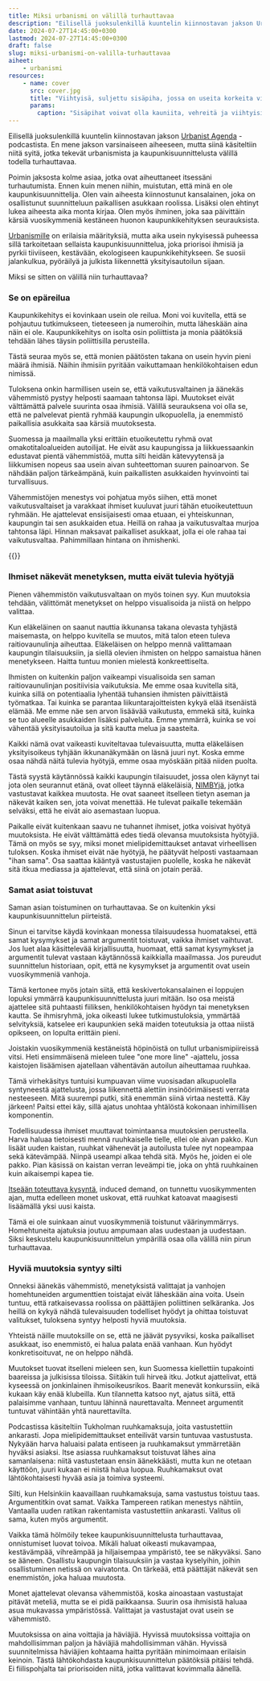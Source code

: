 ```yaml
---
title: Miksi urbanismi on välillä turhauttavaa
description: "Eilisellä juoksulenkillä kuuntelin kiinnostavan jakson Urbanist Agenda -podcastista. En mene jakson varsinaiseen aiheeseen, mutta siinä käsiteltiin niitä syitä, jotka tekevät urbanismista ja kaupunkisuunnittelusta välillä todella turhauttavaa."
date: 2024-07-27T14:45:00+0300
lastmod: 2024-07-27T14:45:00+0300
draft: false
slug: miksi-urbanismi-on-valilla-turhauttavaa
aiheet:
    - urbanismi
resources:
    - name: cover
      src: cover.jpg
      title: "Viihtyisä, suljettu sisäpiha, jossa on useita korkeita viherpuita. Puiden alla on nurmialueita ja puiden välistä pilkistää myös lasten leikkipaikka."
      params:
        caption: "Sisäpihat voivat olla kauniita, vehreitä ja viihtyisiä. Ikävä kyllä ne päätyvät usein olemaan harmaita parkkipaikkoja."
---
```

Eilisellä juoksulenkillä kuuntelin kiinnostavan jakson [Urbanist Agenda](https://open.spotify.com/episode/25CtieOU2JzdDmvhTitZhx?si=4b0e4f6e0b3b4040) -podcastista. En mene jakson varsinaiseen aiheeseen, mutta siinä käsiteltiin niitä syitä, jotka tekevät urbanismista ja kaupunkisuunnittelusta välillä todella turhauttavaa.

<!--more-->

Poimin jaksosta kolme asiaa, jotka ovat aiheuttaneet itsessäni turhautumista. Ennen kuin menen niihin, muistutan, että minä en ole kaupunkisuunnittelija. Olen vain aiheesta kiinnostunut kansalainen, joka on osallistunut suunnitteluun paikallisen asukkaan roolissa. Lisäksi olen ehtinyt lukea aiheesta aika monta kirjaa. Olen myös ihminen, joka saa päivittäin kärsiä vuosikymmeniä kestäneen huonon kaupunkikehityksen seurauksista.

[Urbanismille](https://fi.wikipedia.org/wiki/Uusi_urbanismi) on erilaisia määrityksiä, mutta aika usein nykyisessä puheessa sillä tarkoitetaan sellaista kaupunkisuunnittelua, joka priorisoi ihmisiä ja pyrkii tiiviiseen, kestävään, ekologiseen kaupunkikehitykseen. Se suosii jalankulkua, pyöräilyä ja julkista liikennettä yksityisautoilun sijaan.

Miksi se sitten on välillä niin turhauttavaa?

### Se on epäreilua

Kaupunkikehitys ei kovinkaan usein ole reilua. Moni voi kuvitella, että se pohjautuu tutkimukseen, tieteeseen ja numeroihin, mutta läheskään aina näin ei ole. Kaupunkikehitys on isolta osin poliittista ja monia päätöksiä tehdään lähes täysin poliittisilla perusteilla. 

Tästä seuraa myös se, että monien päätösten takana on usein hyvin pieni määrä ihmisiä. Näihin ihmisiin pyritään vaikuttamaan henkilökohtaisen edun nimissä.

Tuloksena onkin harmillisen usein se, että vaikutusvaltainen ja äänekäs vähemmistö pystyy helposti saamaan tahtonsa läpi. Muutokset eivät välttämättä palvele suurinta osaa ihmisiä. Välillä seurauksena voi olla se, että ne palvelevat pientä ryhmää kaupungin ulkopuolella, ja enemmistö paikallisia asukkaita saa kärsiä muutoksesta.

Suomessa ja maailmalla yksi erittäin etuoikeutettu ryhmä ovat omakotitaloalueiden autoilijat. He eivät asu kaupungissa ja liikkuessaankin edustavat pientä vähemmistöä, mutta silti heidän kätevyytensä ja liikkumisen nopeus saa usein aivan suhteettoman suuren painoarvon. Se nähdään paljon tärkeämpänä, kuin paikallisten asukkaiden hyvinvointi tai turvallisuus.

Vähemmistöjen menestys voi pohjatua myös siihen, että monet vaikutusvaltaiset ja varakkaat ihmiset kuuluvat juuri tähän etuoikeutettuun ryhmään. He ajattelevat ensisijaisesti omaa etuaan, ei yhteiskunnan, kaupungin tai sen asukkaiden etua. Heillä on rahaa ja vaikutusvaltaa murjoa tahtonsa läpi. Hinnan maksavat paikalliset asukkaat, jolla ei ole rahaa tai vaikutusvaltaa. Pahimmillaan hintana on ihmishenki.

{{<cover>}}

### Ihmiset näkevät menetyksen, mutta eivät tulevia hyötyjä

Pienen vähemmistön vaikutusvaltaan on myös toinen syy. Kun muutoksia tehdään, välittömät menetykset on helppo visualisoida ja niistä on helppo valittaa.

Kun eläkeläinen on saanut nauttia ikkunansa takana olevasta tyhjästä maisemasta, on helppo kuvitella se muutos, mitä talon eteen tuleva raitiovaunulinja aiheuttaa. Eläkeläisen on helppo mennä valittamaan kaupungin tilaisuuksiin, ja siellä olevien ihmisten on helppo samaistua hänen menetykseen. Haitta tuntuu monien mielestä konkreettiselta.

Ihmisten on kuitenkin paljon vaikeampi visualisoida sen saman raitiovaunulinjan positiivisia vaikutuksia. Me emme osaa kuvitella sitä, kuinka sillä on potentiaalia lyhentää tuhansien ihmisten päivittäistä työmatkaa. Tai kuinka se parantaa liikuntarajoitteisten kykyä elää itsenäistä elämää. Me emme näe sen arvon lisäävää vaikutusta, emmekä sitä, kuinka se tuo alueelle asukkaiden lisäksi palveluita. Emme ymmärrä, kuinka se voi vähentää yksityisautoilua ja sitä kautta melua ja saasteita.

Kaikki nämä ovat vaikeasti kuviteltavaa tulevaisuutta, mutta eläkeläisen yksityisoikeus tyhjään ikkunanäkymään on läsnä juuri nyt. Koska emme osaa nähdä näitä tulevia hyötyjä, emme osaa myöskään pitää niiden puolta.

Tästä syystä käytännössä kaikki kaupungin tilaisuudet, jossa olen käynyt tai jota olen seurannut etänä, ovat olleet täynnä eläkeläisiä, [NIMBYjä](https://fi.wikipedia.org/wiki/Nimby), jotka vastustavat kaikkea muutosta. He ovat saaneet itselleen tietyn aseman ja näkevät kaiken sen, jota voivat menettää. He tulevat paikalle tekemään selväksi, että he eivät aio asemastaan luopua.

Paikalle eivät kuitenkaan saavu ne tuhannet ihmiset, jotka voisivat hyötyä muutoksista. He eivät välttämättä edes tiedä olevansa muutoksista hyötyjiä. Tämä on myös se syy, miksi monet mielipidemittaukset antavat virheellisen tuloksen. Koska ihmiset eivät näe hyötyjä, he päätyvät helposti vastaamaan "ihan sama". Osa saattaa kääntyä vastustajien puolelle, koska he näkevät sitä itkua mediassa ja ajattelevat, että siinä on jotain perää.

### Samat asiat toistuvat

Saman asian toistuminen on turhauttavaa. Se on kuitenkin yksi kaupunkisuunnittelun piirteistä.

Sinun ei tarvitse käydä kovinkaan monessa tilaisuudessa huomataksei, että samat kysymykset ja samat argumentit toistuvat, vaikka ihmiset vaihtuvat. Jos luet alaa käsittelevää kirjallisuutta, huomaat, että samat kysymykset ja argumentit tulevat vastaan käytännössä kaikkialla maailmassa. Jos pureudut suunnittelun historiaan, opit, että ne kysymykset ja argumentit ovat usein vuosikymmeniä vanhoja.

Tämä kertonee myös jotain siitä, että keskivertokansalainen ei loppujen lopuksi ymmärrä kaupunkisuunnittelusta juuri mitään. Iso osa meistä ajattelee sitä puhtaasti fiiliksen, henkilökohtaisen hyödyn tai menetyksen kautta. Se ihmisryhmä, joka oikeasti lukee tutkimustuloksia, ymmärtää selvityksiä, katselee eri kaupunkien sekä maiden toteutuksia ja ottaa niistä opikseen, on lopulta erittäin pieni.

Joistakin vuosikymmeniä kestäneistä höpinöistä on tullut urbanismipiireissä vitsi. Heti ensimmäisenä mieleen tulee "one more line" -ajattelu, jossa kaistojen lisäämisen ajatellaan vähentävän autoilun aiheuttamaa ruuhkaa.

Tämä virhekäsitys tuntuisi kumpuavan viime vuosisadan alkupuolella syntyneestä ajattelusta, jossa liikennettä alettiin insinöörimäisesti verrata nesteeseen. Mitä suurempi putki, sitä enemmän siinä virtaa nestettä. Käy järkeen! Paitsi ettei käy, sillä ajatus unohtaa yhtälöstä kokonaan inhimillisen komponentin.

Todellisuudessa ihmiset muuttavat toimintaansa muutoksien perusteella. Harva haluaa tietoisesti mennä ruuhkaiselle tielle, ellei ole aivan pakko. Kun lisäät uuden kaistan, ruuhkat vähenevät ja autoilusta tulee nyt nopeampaa sekä kätevämpää. Niinpä useampi alkaa tehdä sitä. Myös he, joiden ei ole pakko. Pian käsissä on kaistan verran leveämpi tie, joka on yhtä ruuhkainen kuin aikaisempi kapea tie.

[Itseään toteuttava kysyntä](https://fi.wikipedia.org/wiki/Itse%C3%A4%C3%A4n_toteuttava_kysynt%C3%A4), induced demand, on tunnettu vuosikymmenten ajan, mutta edelleen monet uskovat, että ruuhkat katoavat maagisesti lisäämällä yksi uusi kaista.

Tämä ei ole suinkaan ainut vuosikymmeniä toistunut väärinymmärrys. Homehtuneita ajatuksia joutuu ampumaan alas uudestaan ja uudestaan. Siksi keskustelu kaupunkisuunnittelun ympärillä osaa olla välillä niin pirun turhauttavaa.

### Hyviä muutoksia syntyy silti

Onneksi äänekäs vähemmistö, menetyksistä valittajat ja vanhojen homehtuneiden argumenttien toistajat eivät läheskään aina voita. Usein tuntuu, että ratkaisevassa roolissa on päättäjien poliittinen selkäranka. Jos heillä on kykyä nähdä tulevaisuuden todelliset hyödyt ja ohittaa toistuvat valitukset, tuloksena syntyy helposti hyviä muutoksia.

Yhteistä näille muutoksille on se, että ne jäävät pysyviksi, koska paikalliset asukkaat, iso enemmistö, ei halua palata enää vanhaan. Kun hyödyt konkretisoituvat, ne on helppo nähdä.

Muutokset tuovat itselleni mieleen sen, kun Suomessa kiellettiin tupakointi baareissa ja julkisissa tiloissa. Siitäkin tuli hirveä itku. Jotkut ajattelivat, että kyseessä on jonkinlainen ihmisoikeusrikos. Baarit menevät konkurssiin, eikä kukaan käy enää klubeilla. Kun tilannetta katsoo nyt, ajatus siitä, että palaisimme vanhaan, tuntuu lähinnä naurettavalta. Menneet argumentit tuntuvat vähintään yhtä naurettavilta.

Podcastissa käsiteltiin Tukholman ruuhkamaksuja, joita vastustettiin ankarasti. Jopa mielipidemittaukset enteilivät varsin tuntuvaa vastustusta. Nykyään harva haluaisi palata entiseen ja ruuhkamaksut ymmärretään hyväksi asiaksi. Itse asiassa ruuhkamaksut toistuvat lähes aina samanlaisena: niitä vastustetaan ensin äänekkäästi, mutta kun ne otetaan käyttöön, juuri kukaan ei niistä halua luopua. Ruuhkamaksut ovat lähtökohtaisesti hyvää asia ja toimiva systeemi.

Silti, kun Helsinkiin kaavaillaan ruuhkamaksuja, sama vastustus toistuu taas. Argumentitkin ovat samat. Vaikka Tampereen ratikan menestys nähtiin, Vantaalla uuden ratikan rakentamista vastustettiin ankarasti. Valitus oli sama, kuten myös argumentit.

Vaikka tämä hölmöily tekee kaupunkisuunnittelusta turhauttavaa, onnistumiset luovat toivoa. Mikäli haluat oikeasti mukavampaa, kestävämpää, vihreämpää ja hiljaisempaa ympäristö, tee se näkyväksi. Sano se ääneen. Osallistu kaupungin tilaisuuksiin ja vastaa kyselyihin, joihin osallistuminen netissä on vaivatonta. On tärkeää, että päättäjät näkevät sen enemmistön, joka haluaa muutosta.

Monet ajattelevat olevansa vähemmistöä, koska ainoastaan vastustajat pitävät meteliä, mutta se ei pidä paikkaansa. Suurin osa ihmisistä haluaa asua mukavassa ympäristössä. Valittajat ja vastustajat ovat usein se vähemmistö.

Muutoksissa on aina voittajia ja häviäjiä. Hyvissä muutoksissa voittajia on mahdollisimman paljon ja häviäjiä mahdollisimman vähän. Hyvissä suunnitelmissa häviäjien kohtaama haitta pyritään minimoimaan erilaisin keinoin. Tästä lähtökohdasta kaupunkisuunnittelun päätöksiä pitäisi tehdä. Ei fiilispohjalta tai priorisoiden niitä, jotka valittavat kovimmalla äänellä.